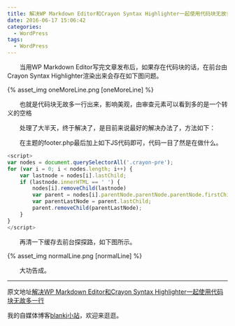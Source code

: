 ```yaml
---
title: 解决WP Markdown Editor和Crayon Syntax Highlighter一起使用代码块无故多一行
date: 2016-06-17 15:06:42
categories:
  - WordPress
tags:
  - WordPress
---
```


　　当用WP Markdown Editor写完文章发布后，如果存在代码块的话，在前台由Crayon Syntax Highlighter渲染出来会存在如下图问题。

{% asset_img oneMoreLine.png [oneMoreLine] %}

　　也就是代码块无故多一行出来，影响美观，由审查元素可以看到多的是一个转义的空格&nbsp;

　　处理了大半天，终于解决了，是目前来说最好的解决办法了，方法如下：

　　在主题的footer.php最后加上如下JS代码即可，代码一目了然是在做什么。
<!--more-->
``` js
<script> 
var nodes = document.querySelectorAll('.crayon-pre');  
for (var i = 0; i < nodes.length; i++) {
    var lastnode = nodes[i].lastChild;  
    if (lastnode.innerHTML == ' ') {
        nodes[i].removeChild(lastnode)
        var parent = nodes[i].parentNode.parentNode.parentNode.firstChild.childNodes[1].childNodes[1];
        var parentLastNode = parent.lastChild;
        parent.removeChild(parentLastNode);
    }
}
</script>
```

　　再清一下缓存去前台探探路，如下图所示。

{% asset_img normalLine.png [normalLine] %}

　　大功告成。

* * *

原文地址[解决WP Markdown Editor和Crayon Syntax Highlighter一起使用代码块无故多一行][passage_url]

我的自媒体博客[blankj小站](http://blankj.com/)，欢迎来逛逛。

[passage_url]: http://blankj.com/2016/06/17/解决WP-Markdown-Editor和Crayon-Syntax-Highlighter一起使用代码块无故多一行/